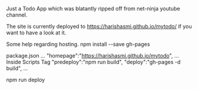 Just a Todo App which was blatantly ripped off from net-ninja youtube channel.


The site is currently deployed to https://harishasmi.github.io/mytodo/ if you want to have a look at it.

Some help regarding hosting.
npm install --save gh-pages


package.json
  ...
  "homepage":"https://harishasmi.github.io/mytodo",
  ...
  Inside Scripts Tag
  "predeploy":"npm run build",
  "deploy":"gh-pages -d build",
  ...

npm run deploy